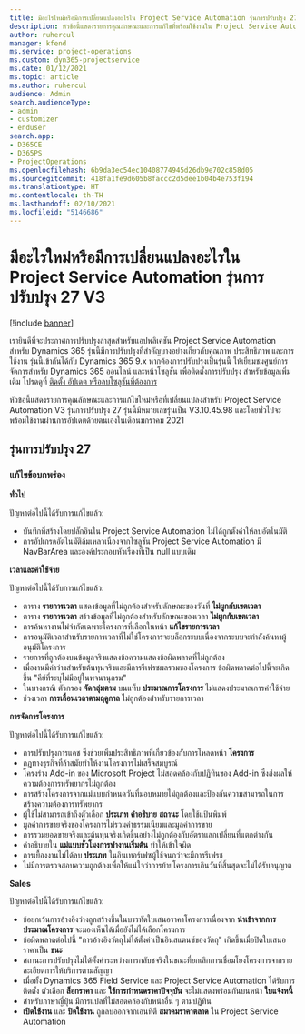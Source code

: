 ```yaml
---
title: มีอะไรใหม่หรือมีการเปลี่ยนแปลงอะไรใน Project Service Automation รุ่นการปรับปรุง 27 V3
description: หัวข้อนี้แสดงรายการคุณลักษณะและการแก้ไขที่พร้อมใช้งานใน Project Service Automation รุ่นการปรับปรุง 27 V3
author: ruhercul
manager: kfend
ms.service: project-operations
ms.custom: dyn365-projectservice
ms.date: 01/12/2021
ms.topic: article
ms.author: ruhercul
audience: Admin
search.audienceType:
- admin
- customizer
- enduser
search.app:
- D365CE
- D365PS
- ProjectOperations
ms.openlocfilehash: 6b9da3ec54ec10408774945d26db9e702c858d05
ms.sourcegitcommit: 418fa1fe9d605b8faccc2d5dee1b04b4e753f194
ms.translationtype: HT
ms.contentlocale: th-TH
ms.lasthandoff: 02/10/2021
ms.locfileid: "5146686"
---
```

# <a name="whats-new-or-changed-in-project-service-automation-update-release-27-v3"></a>มีอะไรใหม่หรือมีการเปลี่ยนแปลงอะไรใน Project Service Automation รุ่นการปรับปรุง 27 V3

[!include [banner](../includes/psa-now-project-operations.md)]

เรายินดีที่จะประกาศการปรับปรุงล่าสุดสำหรับแอปพลิเคชัน Project Service Automation สำหรับ Dynamics 365 รุ่นนี้มีการปรับปรุงที่สำคัญบางอย่างเกี่ยวกับคุณภาพ ประสิทธิภาพ และการใช้งาน รุ่นนี้เข้ากันได้กับ Dynamics 365 9.x หากต้องการปรับปรุงเป็นรุ่นนี้ ให้เยี่ยมชมศูนย์การจัดการสำหรับ Dynamics 365 ออนไลน์ และหน้าโซลูชัน เพื่อติดตั้งการปรับปรุง สำหรับข้อมูลเพิ่มเติม โปรดดูที่ [ติดตั้ง อัปเดต หรือลบโซลูชันที่ต้องการ](https://docs.microsoft.com/power-platform/admin/install-remove-preferred-solution)

หัวข้อนี้แสดงรายการคุณลักษณะและการแก้ไขใหม่หรือที่เปลี่ยนแปลงสำหรับ Project Service Automation V3 รุ่นการปรับปรุง 27 รุ่นนี้มีหมายเลขรุ่นเป็น V3.10.45.98 และโดยทั่วไปจะพร้อมใช้งานผ่านการอัปเดตด้วยตนเองในเดือนมกราคม 2021

## <a name="update-release-27"></a>รุ่นการปรับปรุง 27

### <a name="bug-fixes"></a>แก้ไขข้อบกพร่อง

**ทั่วไป**

ปัญหาต่อไปนี้ได้รับการแก้ไขแล้ว:

- บันทึกที่สร้างโดยปลั๊กอินใน Project Service Automation ไม่ได้ถูกตั้งค่าให้ลบอัตโนมัติ
- การอัปเกรดอัตโนมัติล้มเหลวเนื่องจากโซลูชัน Project Service Automation มี NavBarArea และองค์ประกอบหัวเรื่องที่เป็น null แบบเดิม

**เวลาและค่าใช้จ่าย**

ปัญหาต่อไปนี้ได้รับการแก้ไขแล้ว:

- ตาราง **รายการเวลา** แสดงข้อมูลที่ไม่ถูกต้องสำหรับลักษณะของวันที่ **ไม่ผูกกับเขตเวลา**
- ตาราง **รายการเวลา** สร้างข้อมูลที่ไม่ถูกต้องสำหรับลักษณะของเวลา **ไม่ผูกกับเขตเวลา**
- การค้นหางานไม่จำกัดเฉพาะโครงการที่เลือกในหน้า **แก้ไขรายการเวลา**
- การอนุมัติเวลาสำหรับรายการเวลาที่ไม่ใช่โครงการจะบล็อกระบบเนื่องจากระบบจะกำลังค้นหาผู้อนุมัติโครงการ
- รายการที่ถูกต้องบนข้อมูลจริงแสดงข้อความแสดงข้อผิดพลาดที่ไม่ถูกต้อง
- เมื่องานมีค่าว่างสำหรับต้นทุนจริงและมีการรีเฟรชผลรวมของโครงการ ข้อผิดพลาดต่อไปนี้จะเกิดขึ้น "คีย์ที่ระบุไม่มีอยู่ในพจนานุกรม"
- ในบางกรณี ตัวกรอง **จัดกลุ่มตาม** บนแท็บ **ประมาณการโครงการ** ไม่แสดงประมาณการค่าใช้จ่าย
- ช่วงเวลา **การเลื่อนเวลาตามฤดูกาล** ไม่ถูกต้องสำหรับรายการเวลา

**การจัดการโครงการ**

ปัญหาต่อไปนี้ได้รับการแก้ไขแล้ว:

- การปรับปรุงการแคช ซึ่งช่วยเพิ่มประสิทธิภาพที่เกี่ยวข้องกับการโหลดหน้า **โครงการ**
- กฎทางธุรกิจที่ล้าสมัยทำให้งานโครงการไม่เสร็จสมบูรณ์
- โครงร่าง Add-in ของ Microsoft Project ไม่สอดคล้องกับปฏิทินของ Add-in ซึ่งส่งผลให้ความต้องการทรัพยากรไม่ถูกต้อง
- การสร้างโครงการจากแม่แบบกำหนดวันที่มอบหมายไม่ถูกต้องและป้องกันความสามารถในการสร้างความต้องการทรัพยากร
- ผู้ใช้ไม่สามารถเข้าถึงตัวเลือก **ประเภท** **คำอธิบาย** **สถานะ** โดยใช้แป้นพิมพ์
- มูลค่าการขายจริงของโครงการไม่รวมค่าธรรมเนียมและมูลค่าการขาย
- การรวมยอดขายจริงและต้นทุนจริงเกิดขึ้นอย่างไม่ถูกต้องกับอัตราแลกเปลี่ยนที่แตกต่างกัน
- คำอธิบายใน **แม่แบบชั่วโมงการทำงานเริ่มต้น** ทำให้เข้าใจผิด
- การเยื้องงานไม่ได้ลบ **ประเภท** ในอินเทอร์เฟซผู้ใช้จนกว่าจะมีการรีเฟรช
- ไม่มีการตรวจสอบความถูกต้องเพื่อให้แน่ใจว่าการย้ายโครงการเกินวันที่สิ้นสุดจะไม่ได้รับอนุญาต

**Sales**

ปัญหาต่อไปนี้ได้รับการแก้ไขแล้ว:

- ข้อยกเว้นการอ้างอิงว่างถูกสร้างขึ้นในบรรทัดใบเสนอราคาโครงการเนื่องจาก **นำเข้าจากการประมาณโครงการ** จะมองเห็นได้เมื่อยังไม่ได้เลือกโครงการ
- ข้อผิดพลาดต่อไปนี้ "การอ้างอิงวัตถุไม่ได้ตั้งค่าเป็นอินสแตนซ์ของวัตถุ" เกิดขึ้นเมื่อปิดใบเสนอราคาเป็น **ชนะ**
- สถานะการปรับปรุงไม่ได้ตั้งค่าระหว่างการกลับชจริงในขณะที่ยกเลิกการเชื่อมโยงโครงการจากรายละเอียดการให้บริการตามสัญญา
- เมื่อทั้ง Dynamics 365 Field Service และ Project Service Automation ได้รับการติดตั้ง ตัวเลือก **ล็อกราคา** และ **ใช้การกำหนดราคาปัจจุบัน** จะไม่แสดงพร้อมกันบนหน้า **ใบแจ้งหนี้**
- สำหรับภาษาญี่ปุ่น มีการแปลที่ไม่สอดคล้องกับหน้าอื่น ๆ ตามปฏิทิน
- **เปิดใช้งาน** และ **ปิดใช้งาน** ถูกลบออกจากเอนทิตี **สมาคมราคาตลาด** ใน Project Service Automation
